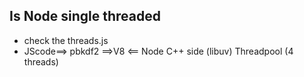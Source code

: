 ## Is Node single threaded

- check the threads.js
- JScode==> pbkdf2 ==>V8 <== Node C++ side (libuv) Threadpool (4 threads)
